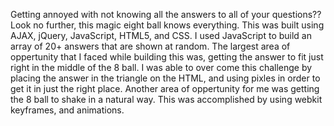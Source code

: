 Getting annoyed with not knowing all the answers to all of your questions?? Look no further, this magic eight ball knows everything. This was built using AJAX, jQuery, JavaScript, HTML5, and CSS. I used JavaScript to build an array of 20+ answers that are shown at random. The largest area of oppertunity that I faced while building this was, getting the answer to fit just right in the middle of the 8 ball. I was able to over come this challenge by placing the answer in the triangle on the HTML, and using pixles in order to get it in just the right place. Another area of oppertunity for me was getting the 8 ball to shake in a natural way. This was accomplished by using webkit keyframes, and animations. 
